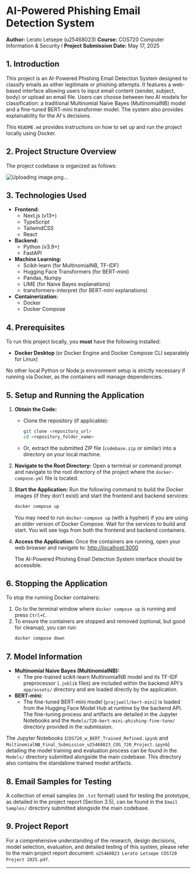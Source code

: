 # AI-Powered Phishing Email Detection System

**Author:** Lerato Letsepe (u25468023)
**Course:** COS720 Computer Information & Security I
**Project Submission Date:** May 17, 2025

## 1. Introduction

This project is an AI-Powered Phishing Email Detection System designed to classify emails as either legitimate or phishing attempts. It features a web-based interface allowing users to input email content (sender, subject, body) or upload an email file. Users can choose between two AI models for classification: a traditional Multinomial Naive Bayes (MultinomialNB) model and a fine-tuned BERT-mini transformer model. The system also provides explainability for the AI's decisions.

This `README.md` provides instructions on how to set up and run the project locally using Docker.

## 2. Project Structure Overview

The project codebase is organized as follows:

![Uploading image.png…]()

## 3. Technologies Used

* **Frontend:**
    * Next.js (v13+)
    * TypeScript
    * TailwindCSS
    * React
* **Backend:**
    * Python (v3.9+)
    * FastAPI
* **Machine Learning:**
    * Scikit-learn (for MultinomialNB, TF-IDF)
    * Hugging Face Transformers (for BERT-mini)
    * Pandas, Numpy
    * LIME (for Naive Bayes explanations)
    * transformers-interpret (for BERT-mini explanations)
* **Containerization:**
    * Docker
    * Docker Compose

## 4. Prerequisites

To run this project locally, you **must** have the following installed:

* **Docker Desktop** (or Docker Engine and Docker Compose CLI separately for Linux)

No other local Python or Node.js environment setup is strictly necessary if running via Docker, as the containers will manage dependencies.

## 5. Setup and Running the Application

1.  **Obtain the Code:**
    * Clone the repository (if applicable):
        ```bash
        git clone <repository_url>
        cd <repository_folder_name>
        ```
    * Or, extract the submitted ZIP file (`codebase.zip` or similar) into a directory on your local machine.

2.  **Navigate to the Root Directory:**
    Open a terminal or command prompt and navigate to the root directory of the project where the `docker-compose.yml` file is located.

3.  **Start the Application:**
    Run the following command to build the Docker images (if they don't exist) and start the frontend and backend services:
    ```bash
    docker compose up
    ```
    You may need to run `docker-compose up` (with a hyphen) if you are using an older version of Docker Compose.
    Wait for the services to build and start. You will see logs from both the frontend and backend containers.

4.  **Access the Application:**
    Once the containers are running, open your web browser and navigate to:
    [http://localhost:3000](http://localhost:3000)

    The AI-Powered Phishing Email Detection System interface should be accessible.

## 6. Stopping the Application

To stop the running Docker containers:

1.  Go to the terminal window where `docker compose up` is running and press `Ctrl+C`.
2.  To ensure the containers are stopped and removed (optional, but good for cleanup), you can run:
    ```bash
    docker compose down
    ```

## 7. Model Information

* **Multinomial Naive Bayes (MultinomialNB):**
    * The pre-trained scikit-learn MultinomialNB model and its TF-IDF preprocessor (`.joblib` files) are included within the backend API's `app/assets/` directory and are loaded directly by the application.
* **BERT-mini:**
    * The fine-tuned BERT-mini model (`prajjwall/bert-mini`) is loaded from the Hugging Face Model Hub at runtime by the backend API. The fine-tuning process and artifacts are detailed in the Jupyter Notebooks and the `Models/720-bert-mini-phishing-fine-tune/` directory provided in the submission.

The Jupyter Notebooks (`COS720_w_BERT_Trained_Refined.ipynb` and `MultinomialNB_Final_Submission_u25468023_COS_720_Project.ipynb`) detailing the model training and evaluation process can be found in the `Models/` directory submitted alongside the main codebase. This directory also contains the standalone trained model artifacts.

## 8. Email Samples for Testing

A collection of email samples (in `.txt` format) used for testing the prototype, as detailed in the project report (Section 3.5), can be found in the `Email Samples/` directory submitted alongside the main codebase.

## 9. Project Report

For a comprehensive understanding of the research, design decisions, model selection, evaluation, and detailed testing of this system, please refer to the main project report document:
`u25468023 Lerato Letsepe COS720 Project 2025.pdf`.

---
